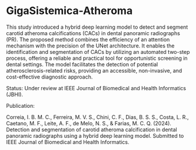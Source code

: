 # GigaSistemica-Atheroma

This study introduced a hybrid deep learning model to detect and segment carotid atheroma calcifications (CACs) in dental panoramic radiographs (PR). The proposed method combines the efficiency of an attention mechanism with the precision of the UNet architecture. It enables the identification and segmentation of CACs by utilizing an automated two-step process, offering a reliable and practical tool for opportunistic screening in dental settings. The model facilitates the detection of potential atherosclerosis-related risks, providing an accessible, non-invasive, and cost-effective diagnostic approach.

Status: Under review at IEEE Journal of Biomedical and Health Informatics (JBHI).

Publication:

Correia, I. B. M. C., Ferreira, M. V. S., Chini, C. F., Dias, B. S. S., Costa, L. R., Caetano, M. F., Leite, A. F., de Melo, N. S., & Farias, M. C. Q. (2024). Detection and segmentation of carotid atheroma calcification in dental panoramic radiographs using a hybrid deep learning model. Submitted to IEEE Journal of Biomedical and Health Informatics.
